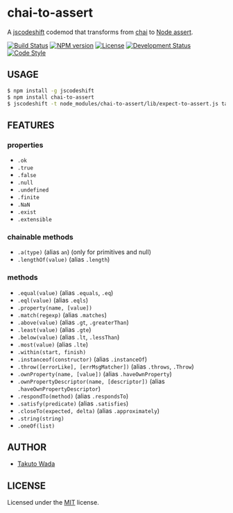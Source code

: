 chai-to-assert
================================

A [jscodeshift](https://github.com/facebook/jscodeshift) codemod that transforms from [chai](http://chaijs.com/) to [Node assert](https://nodejs.org/api/assert.html).

[![Build Status][travis-image]][travis-url]
[![NPM version][npm-image]][npm-url]
[![License][license-image]][license-url]
[![Development Status][status-image]][status-url]
[![Code Style][style-image]][style-url]


USAGE
---------------------------------------

```sh
$ npm install -g jscodeshift
$ npm install chai-to-assert
$ jscodeshift -t node_modules/chai-to-assert/lib/expect-to-assert.js target-dir
```


FEATURES
---------------------------------------

### properties

* `.ok`
* `.true`
* `.false`
* `.null`
* `.undefined`
* `.finite`
* `.NaN`
* `.exist`
* `.extensible`

### chainable methods

* `.a(type)` (alias `an`) (only for primitives and null)
* `.lengthOf(value)` (alias `.length`)

### methods

* `.equal(value)` (alias `.equals`, `.eq`)
* `.eql(value)` (alias `.eqls`)
* `.property(name, [value])`
* `.match(regexp)` (alias `.matches`)
* `.above(value)` (alias `.gt`, `.greaterThan`)
* `.least(value)` (alias `.gte`)
* `.below(value)` (alias `.lt`, `.lessThan`)
* `.most(value)` (alias `.lte`)
* `.within(start, finish)`
* `.instanceof(constructor)` (alias `.instanceOf`)
* `.throw([errorLike], [errMsgMatcher])` (alias `.throws`, `.Throw`)
* `.ownProperty(name, [value])` (alias `.haveOwnProperty`)
* `.ownPropertyDescriptor(name, [descriptor])` (alias `.haveOwnPropertyDescriptor`)
* `.respondTo(method)` (alias `.respondsTo`)
* `.satisfy(predicate)` (alias `.satisfies`)
* `.closeTo(expected, delta)` (alias `.approximately`)
* `.string(string)`
* `.oneOf(list)`


AUTHOR
---------------------------------------
* [Takuto Wada](https://github.com/twada)


LICENSE
---------------------------------------
Licensed under the [MIT](https://github.com/twada/chai-to-assert/blob/master/LICENSE) license.


[npm-url]: https://npmjs.org/package/chai-to-assert
[npm-image]: https://badge.fury.io/js/chai-to-assert.svg

[travis-url]: https://travis-ci.org/twada/chai-to-assert
[travis-image]: https://secure.travis-ci.org/twada/chai-to-assert.svg?branch=master

[license-url]: https://github.com/twada/chai-to-assert/blob/master/LICENSE
[license-image]: https://img.shields.io/badge/license-MIT-brightgreen.svg

[status-url]: https://github.com/twada/chai-to-assert/blob/master/CHANGELOG.md
[status-image]: https://img.shields.io/badge/status-beta-yellow.svg

[style-url]: https://github.com/Flet/semistandard
[style-image]: https://img.shields.io/badge/code%20style-semistandard-brightgreen.svg
